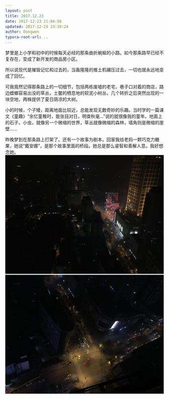 ```yaml
---
layout: post
title: 2017.12.23
date: 2017-12-23 21:04:58
updated: 2017-12-23 23:10:24
author: Dongwen
typora-root-url: ..
---
```




梦里是上小学和初中的时候每天必经的那条曲折蜿蜒的小路。如今那条路早已经不复存在，变成了新开发的商品房小区。

所以说现代是摧毁记忆和过去的，当轰隆隆的推土机碾压过去，一切也就永远地变成了回忆。

可我竟然记得那条路上的一切细节，包括两栋废墟的老宅，巷子口对着的商店，路边螳螂容易出没的草丛，土鳖的栖息地的软泥小树丛，几个转折之后突然出现的一块空地，两株提供了夏日荫凉的大树。

小的时候，个子矮，距离地面比较近，总能发现无数奇妙的乐趣。当时学的一篇课文《童趣》“余忆童稚时，能张目对日，明查秋毫…”说的就很像我的童年。地面上的石子，小虫，就像另一个微缩的世界，草丛就像微缩的森林，墙角则是微缩的崖壁……

昨晚梦到在那条路上打架了。还有一个故事为剧本。回家我给老妈一颗巧克力糖果，她说“戴安娜”，是那个故事里面的桥段。她总是那么睿智和善解人意。我好想念她。  ![](/img/in-post/p47437567.jpg)
![](/img/in-post/p47437576.jpg)
